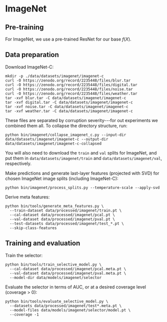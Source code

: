 # ImageNet

## Pre-training
For ImageNet, we use a pre-trained ResNet for our base $f(X)$.

## Data preparation
Download ImageNet-C:
 ```
mkdir -p ./data/datasets/imagenet/imagenet-c
curl -O https://zenodo.org/record/2235448/files/blur.tar
curl -O https://zenodo.org/record/2235448/files/digital.tar
curl -O https://zenodo.org/record/2235448/files/noise.tar
curl -O https://zenodo.org/record/2235448/files/weather.tar
tar -xvf blur.tar -C data/datasets/imagenet/imagenet-c
tar -xvf digital.tar -C data/datasets/imagenet/imagenet-c
tar -xvf noise.tar -C data/datasets/imagenet/imagenet-c
tar -xvf weather.tar -C data/datasets/imagenet/imagenet-c
```
These files are separated by corruption severity---for out experiments we combined them all. To collapse the directory structure, run:
```
python bin/imagenet/collapse_imagenet_c.py --input-dir data/datasets/imagenet/imagenet-c --output-dir data/datasets/imagenet/imagenet-c-collapsed
```

You will also need to download the `train` and `val` splits for ImageNet, and put them in `data/datasets/imagenet/train` and `data/datasets/imagenet/val`, respectively.

Make predictions and generate last-layer features (projected with SVD) for chosen ImageNet image splits (including ImageNet-C):
```
python bin/imagenet/process_splits.py --temperature-scale --apply-svd
```

Derive meta features:
```
python bin/tools/generate_meta_features.py \
  --train-dataset data/processed/imagenet/train.pt \
  --cal-dataset data/processed/imagenet/pcal.pt \
  --val-dataset data/processed/imagenet/pval.pt \
  --test-datasets data/processed/imagenet/test_*.pt \
  --skip-class-features
```

## Training and evaluation
Train the selector:
```
python bin/tools/train_selective_model.py \
  --cal-dataset data/processed/imagenet/pcal.meta.pt \
  --val-dataset data/processed/imagenet/pval.meta.pt \
  --model-dir data/models/imagenet/selector
```

Evaluate the selector in terms of AUC, or at a desired coverage level (coverage > 0):
```
python bin/tools/evaluate_selective_model.py \
  --datasets data/processed/imagenet/test*.meta.pt \
  --model-files data/models/imagenet/selector/model.pt \
  --coverage -1
```
